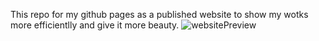 This repo for my github pages as a published website to show my wotks more efficientlly and give it more beauty.
![websitePreview](websitePreview.png)
